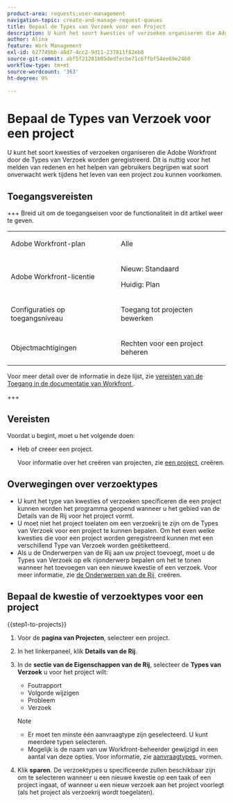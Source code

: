 ```yaml
---
product-area: requests;user-management
navigation-topic: create-and-manage-request-queues
title: Bepaal de Types van Verzoek voor een Project
description: U kunt het soort kwesties of verzoeken organiseren die Adobe Workfront door de Types van Verzoek worden geregistreerd.
author: Alina
feature: Work Management
exl-id: 627749bb-a8d7-4cc2-9d11-237811f82eb8
source-git-commit: abf5f21281b05dedfecbe71c6ffbf54ee69e2460
workflow-type: tm+mt
source-wordcount: '363'
ht-degree: 0%

---
```


# Bepaal de Types van Verzoek voor een project

<!-- Audited: 6/2025 -->

U kunt het soort kwesties of verzoeken organiseren die Adobe Workfront door de Types van Verzoek worden geregistreerd. Dit is nuttig voor het melden van redenen en het helpen van gebruikers begrijpen wat soort onverwacht werk tijdens het leven van een project zou kunnen voorkomen.

## Toegangsvereisten

+++ Breid uit om de toegangseisen voor de functionaliteit in dit artikel weer te geven.

<table style="table-layout:auto"> 
 <col> 
 <col> 
 <tbody> 
  <tr> 
   <td role="rowheader">Adobe Workfront-plan</td> 
   <td> <p>Alle</p> </td> 
  </tr> 
  <tr> 
   <td role="rowheader">Adobe Workfront-licentie</td> 
   <td>
    <p>Nieuw: Standaard</p>
    <p>Huidig: Plan</p></td>  
  </tr> 
  <tr> 
   <td role="rowheader">Configuraties op toegangsniveau</td> 
   <td> <p>Toegang tot projecten bewerken</p></td> 
  </tr> 
  <tr> 
   <td role="rowheader">Objectmachtigingen</td> 
   <td> <p>Rechten voor een project beheren</p></td> 
  </tr> 
 </tbody> 
</table>

Voor meer detail over de informatie in deze lijst, zie [&#x200B; vereisten van de Toegang in de documentatie van Workfront &#x200B;](/help/quicksilver/administration-and-setup/add-users/access-levels-and-object-permissions/access-level-requirements-in-documentation.md).

+++

## Vereisten

Voordat u begint, moet u het volgende doen:

* Heb of creeer een project.

  Voor informatie over het creëren van projecten, zie [&#x200B; een project &#x200B;](../../../manage-work/projects/create-projects/create-project.md) creëren.

## Overwegingen over verzoektypes

* U kunt het type van kwesties of verzoeken specificeren die een project kunnen worden het programma geopend wanneer u het gebied van de Details van de Rij voor het project vormt.
* U moet niet het project toelaten om een verzoekrij te zijn om de Types van Verzoek voor een project te kunnen bepalen. Om het even welke kwesties die voor een project worden geregistreerd kunnen met een verschillend Type van Verzoek worden geëtiketteerd.
* Als u de Onderwerpen van de Rij aan uw project toevoegt, moet u de Types van Verzoek op elk rijonderwerp bepalen om het te tonen wanneer het toevoegen van een nieuwe kwestie of een verzoek. Voor meer informatie, zie [&#x200B; de Onderwerpen van de Rij &#x200B;](../../../manage-work/requests/create-and-manage-request-queues/create-queue-topics.md) creëren.

## Bepaal de kwestie of verzoektypes voor een project

{{step1-to-projects}}

1. Voor de **pagina van Projecten**, selecteer een project.
1. In het linkerpaneel, klik **Details van de Rij**.
1. In de **sectie van de Eigenschappen van de Rij**, selecteer de **Types van Verzoek** u voor het project wilt:
   * Foutrapport
   * Volgorde wijzigen
   * Probleem
   * Verzoek

   >[!NOTE]
   >
   >* Er moet ten minste één aanvraagtype zijn geselecteerd. U kunt meerdere typen selecteren.
   >* Mogelijk is de naam van uw Workfront-beheerder gewijzigd in een aantal van deze opties. Voor informatie, zie [&#x200B; aanvraagtypes &#x200B;](../../../administration-and-setup/set-up-workfront/configure-system-defaults/configure-request-types.md) vormen.

1. Klik **sparen**. De verzoektypes u specificeerde zullen beschikbaar zijn om te selecteren wanneer u een nieuwe kwestie op een taak of een project ingaat, of wanneer u een nieuw verzoek aan het project voorlegt (als het project als verzoekrij wordt toegelaten).
